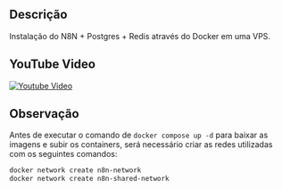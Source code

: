 ## Descrição

Instalação do N8N + Postgres + Redis através do Docker em uma VPS.

## YouTube Video

[![Youtube Video](https://img.youtube.com/vi/QmNe0ujDU3I/0.jpg)](https://www.youtube.com/watch?v=QmNe0ujDU3I)

## Observação

Antes de executar o comando de `docker compose up -d` para baixar as imagens e subir os containers, será necessário criar as redes utilizadas com os seguintes comandos:

```bash
docker network create n8n-network
docker network create n8n-shared-network
```
